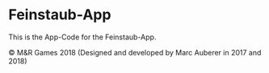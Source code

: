# Feinstaub-App

This is the App-Code for the Feinstaub-App.

© M&R Games 2018 (Designed and developed by Marc Auberer in 2017 and 2018)
